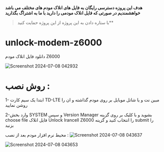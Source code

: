 **هدف این پروزه دسترسی رایگان به فایل های انلاک مودم های مختلف می باشد خواهشمندیم در صورتی که فایل انلاک مودمی را دارید با ما به اشتراگ بگذارید**


	
>با ستاره دادن به این پروژه از این پروژه حمایت کنید**


# unlock-modem-z6000
دانلود فایل انلاک مودم Z6000









![Screenshot 2024-07-08 042932](https://github.com/darkzed-dev/unlock-modem-z6000/assets/99972565/b779f324-4dae-44a0-8aad-7a7c5cf92312)





# روش نصب :
1- ابتدا یک سیم کارت TD-LTE مبین نت و یا شاتل موبایل بر روی مودم گذاشته و ان را روشن نمایید 

2-وارد بخش SYSTEM و سپس Version Manager بشوید و با کلیک بر روی گزینه choose file فایل انلاک Unlock Irancell Z6000 را انتخاب کنید و گزینه submit را بزنید 



محیط نرم افزار مودم بعد از نصب :
![Screenshot 2024-07-08 043637](https://github.com/darkzed-dev/unlock-modem-z6000/assets/99972565/3276954c-4225-4880-ab59-00f9f6fabad7)


![Screenshot 2024-07-08 043653](https://github.com/darkzed-dev/unlock-modem-z6000/assets/99972565/4cff8e28-030c-432a-81b8-c947d337391d)




